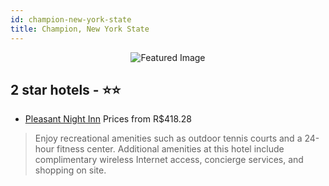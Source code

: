 ```yaml
---
id: champion-new-york-state
title: Champion, New York State
---
```


<center><img src="https://i.travelapi.com/hotels/7000000/6410000/6404800/6404718/13020f2a_z.jpg" alt="Featured Image" /></center>


##  2 star hotels - ⭐️⭐️

-    [Pleasant Night Inn](https://us.hurb.com/br/hotels/champion/pleasant-night-inn-JNP-JP836661?cmp=18055) Prices from R$418.28
   > Enjoy recreational amenities such as outdoor tennis courts and a 24-hour fitness center. Additional amenities at this hotel include complimentary wireless Internet access, concierge services, and shopping on site.
